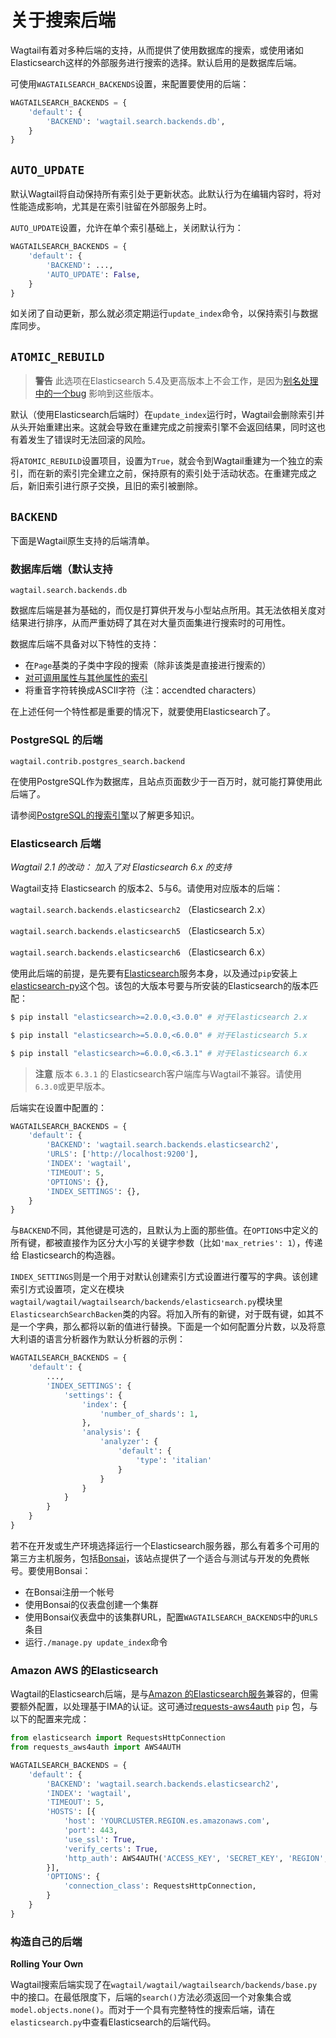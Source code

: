 # 关于搜索后端


Wagtail有着对多种后端的支持，从而提供了使用数据库的搜索，或使用诸如Elasticsearch这样的外部服务进行搜索的选择。默认启用的是数据库后端。

可使用`WAGTAILSEARCH_BACKENDS`设置，来配置要使用的后端：

```python
WAGTAILSEARCH_BACKENDS = {
    'default': {
        'BACKEND': 'wagtail.search.backends.db',
    }
}
```

<a name="AUTO_UPDATE"></a>
## `AUTO_UPDATE`

默认Wagtail将自动保持所有索引处于更新状态。此默认行为在编辑内容时，将对性能造成影响，尤其是在索引驻留在外部服务上时。

`AUTO_UPDATE`设置，允许在单个索引基础上，关闭默认行为：

```python
WAGTAILSEARCH_BACKENDS = {
    'default': {
        'BACKEND': ...,
        'AUTO_UPDATE': False,
    }
}
```

如关闭了自动更新，那么就必须定期运行`update_index`命令，以保持索引与数据库同步。

## `ATOMIC_REBUILD`

> **警告** 此选项在Elasticsearch 5.4及更高版本上不会工作，是因为[别名处理中的一个bug](https://github.com/elastic/elasticsearch/issues/24644) 影响到这些版本。

默认（使用Elasticsearch后端时）在`update_index`运行时，Wagtail会删除索引并从头开始重建出来。这就会导致在重建完成之前搜索引擎不会返回结果，同时这也有着发生了错误时无法回滚的风险。

将`ATOMIC_REBUILD`设置项目，设置为`True`，就会令到Wagtail重建为一个独立的索引，而在新的索引完全建立之前，保持原有的索引处于活动状态。在重建完成之后，新旧索引进行原子交换，且旧的索引被删除。

## `BACKEND`

下面是Wagtail原生支持的后端清单。

### 数据库后端（默认支持

`wagtail.search.backends.db`

数据库后端是甚为基础的，而仅是打算供开发与小型站点所用。其无法依相关度对结果进行排序，从而严重妨碍了其在对大量页面集进行搜索时的可用性。

数据库后端不具备对以下特性的支持：

+ 在`Page`基类的子类中字段的搜索（除非该类是直接进行搜索的）
+ [对可调用属性与其他属性的索引](#indexing-callable-fields)
+ 将重音字符转换成ASCII字符（注：accendted characters）

在上述任何一个特性都是重要的情况下，就要使用Elasticsearch了。

### PostgreSQL 的后端

`wagtail.contrib.postgres_search.backend`

在使用PostgreSQL作为数据库，且站点页面数少于一百万时，就可能打算使用此后端了。

请参阅[PostgreSQL的搜索引擎](reference/contrib.html#postgres-search)以了解更多知识。

<a name="wagtailsearch-backends-elasticsearch"></a>
### Elasticsearch 后端

*Wagtail 2.1 的改动： 加入了对 Elasticsearch 6.x 的支持*

Wagtail支持 Elasticsearch 的版本2、5与6。请使用对应版本的后端：

`wagtail.search.backends.elasticsearch2` （Elasticsearch 2.x）

`wagtail.search.backends.elasticsearch5` （Elasticsearch 5.x）

`wagtail.search.backends.elasticsearch6` （Elasticsearch 6.x）

使用此后端的前提，是先要有[Elasticsearch](https://www.elastic.co/downloads/elasticsearch)服务本身，以及通过`pip`安装上[elasticsearch-py](http://elasticsearch-py.readthedocs.org/)这个包。该包的大版本号要与所安装的Elasticsearch的版本匹配：

```sh
$ pip install "elasticsearch>=2.0.0,<3.0.0" # 对于Elasticsearch 2.x

$ pip install "elasticsearch>=5.0.0,<6.0.0" # 对于Elasticsearch 5.x

$ pip install "elasticsearch>=6.0.0,<6.3.1" # 对于Elasticsearch 6.x
```

> **注意** 版本 `6.3.1` 的 Elasticsearch客户端库与Wagtail不兼容。请使用 `6.3.0`或更早版本。


后端实在设置中配置的：

```python
WAGTAILSEARCH_BACKENDS = {
    'default': {
        'BACKEND': 'wagtail.search.backends.elasticsearch2',
        'URLS': ['http://localhost:9200'],
        'INDEX': 'wagtail',
        'TIMEOUT': 5,
        'OPTIONS': {},
        'INDEX_SETTINGS': {},
    }
}
```

与`BACKEND`不同，其他键是可选的，且默认为上面的那些值。在`OPTIONS`中定义的所有键，都被直接作为区分大小写的关键字参数（比如`'max_retries': 1`），传递给 Elasticsearch的构造器。

`INDEX_SETTINGS`则是一个用于对默认创建索引方式设置进行覆写的字典。该创建索引方式设置项，定义在模块`wagtail/wagtail/wagtailsearch/backends/elasticsearch.py`模块里`ElasticsearchSearchBacken`类的内容。将加入所有的新键，对于既有键，如其不是一个字典，那么都将以新的值进行替换。下面是一个如何配置分片数，以及将意大利语的语言分析器作为默认分析器的示例：

```python
WAGTAILSEARCH_BACKENDS = {
    'default': {
        ...,
        'INDEX_SETTINGS': {
            'settings': {
                'index': {
                    'number_of_shards': 1,
                },
                'analysis': {
                    'analyzer': {
                        'default': {
                            'type': 'italian'
                        }
                    }
                }
            }
        }
    }
}
```

若不在开发或生产环境选择运行一个Elasticsearch服务器，那么有着多个可用的第三方主机服务，包括[Bonsai](https://bonsai.io/signup)，该站点提供了一个适合与测试与开发的免费帐号。要使用Bonsai：

+ 在Bonsai注册一个帐号
+ 使用Bonsai的仪表盘创建一个集群
+ 使用Bonsai仪表盘中的该集群URL，配置`WAGTAILSEARCH_BACKENDS`中的`URLS`条目
+ 运行`./manage.py update_index`命令


### Amazon AWS 的Elasticsearch

Wagtail的Elasticsearch后端，是与[Amazon 的Elasticsearch服务](https://aws.amazon.com/elasticsearch-service/)兼容的，但需要额外配置，以处理基于IMA的认证。这可通过[requests-aws4auth](https://pypi.python.org/pypi/requests-aws4auth) `pip` 包，与以下的配置来完成：

```python
from elasticsearch import RequestsHttpConnection
from requests_aws4auth import AWS4AUTH

WAGTAILSEARCH_BACKENDS = {
    'default': {
        'BACKEND': 'wagtail.search.backends.elasticsearch2',
        'INDEX': 'wagtail',
        'TIMEOUT': 5,
        'HOSTS': [{
            'host': 'YOURCLUSTER.REGION.es.amazonaws.com',
            'port': 443,
            'use_ssl': True,
            'verify_certs': True,
            'http_auth': AWS4AUTH('ACCESS_KEY', 'SECRET_KEY', 'REGION', 'es'),
        }],
        'OPTIONS': {
            'connection_class': RequestsHttpConnection,
        }
    }
}
```

### 构造自己的后端

**Rolling Your Own**

Wagtail搜索后端实现了在`wagtail/wagtail/wagtailsearch/backends/base.py`中的接口。在最低限度下，后端的`search()`方法必须返回一个对象集合或`model.objects.none()`。而对于一个具有完整特性的搜索后端，请在`elasticsearch.py`中查看Elasticsearch的后端代码。
